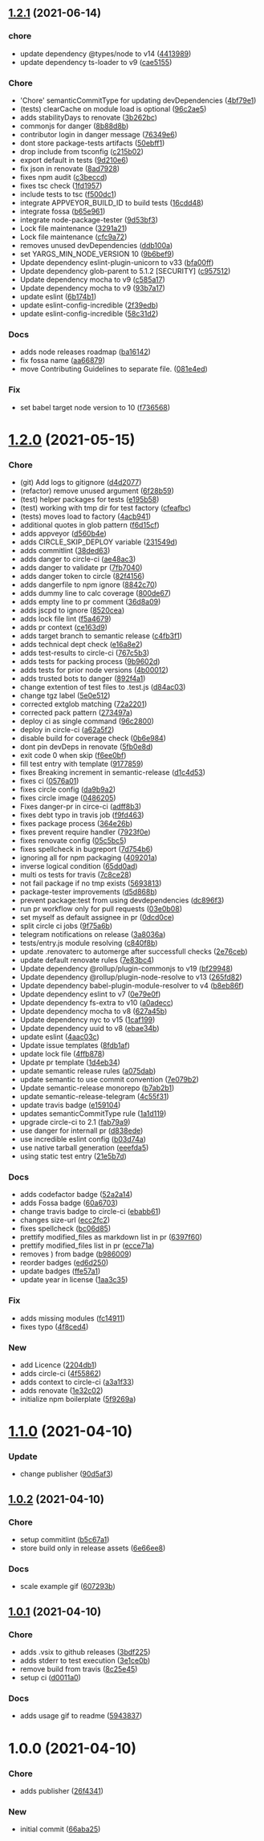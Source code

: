 ## [1.2.1](https://github.com/pustovitDmytro/json-logs/compare/v1.2.0...v1.2.1) (2021-06-14)


### chore

* update dependency @types/node to v14 ([4413989](https://github.com/pustovitDmytro/json-logs/commit/441398971fdd82002181b19c714a483b3f42e8d8))
* update dependency ts-loader to v9 ([cae5155](https://github.com/pustovitDmytro/json-logs/commit/cae5155c6d4665834805f817949ac608046c4f28))

### Chore

* 'Chore' semanticCommitType for updating devDependencies ([4bf79e1](https://github.com/pustovitDmytro/json-logs/commit/4bf79e1ac2907ca07a355f63458b8bf3b41a3afc))
* (tests) clearCache on module load is optional ([96c2ae5](https://github.com/pustovitDmytro/json-logs/commit/96c2ae5237b7eed47278471cbf3b04b2b99385d4))
* adds stabilityDays to renovate ([3b262bc](https://github.com/pustovitDmytro/json-logs/commit/3b262bcefc6db318d2a7d9103f9f5f42315202d5))
* commonjs for danger ([8b88d8b](https://github.com/pustovitDmytro/json-logs/commit/8b88d8b3aa99b351be8be83ed1961fe2f824d234))
* contributor login in danger message ([76349e6](https://github.com/pustovitDmytro/json-logs/commit/76349e6ee87b0e59f8fff9402eb10fa66d23a188))
* dont store package-tests artifacts ([50ebff1](https://github.com/pustovitDmytro/json-logs/commit/50ebff16449ff34f474587136dca4e4740ed4bf7))
* drop include from tsconfig ([c215b02](https://github.com/pustovitDmytro/json-logs/commit/c215b02565c5aa8e653115e8f4a1c26829b7da4a))
* export default in tests ([9d210e6](https://github.com/pustovitDmytro/json-logs/commit/9d210e6f511a42a9c42f415ba6a64834346c11b0))
* fix json in renovate ([8ad7928](https://github.com/pustovitDmytro/json-logs/commit/8ad792825b2703e3159b65faf722eb43a1d9d421))
* fixes npm  audit ([c3beccd](https://github.com/pustovitDmytro/json-logs/commit/c3beccdf1926d72dcf9b13cd153e37916f1a8d13))
* fixes tsc check ([1fd1957](https://github.com/pustovitDmytro/json-logs/commit/1fd19578df889cb31e8b044a3db68e604ecd2b2e))
* include tests to tsc ([f500dc1](https://github.com/pustovitDmytro/json-logs/commit/f500dc13fb59a87426ff39f01bee0a3ccc2ada3b))
* integrate APPVEYOR_BUILD_ID to build tests ([16cdd48](https://github.com/pustovitDmytro/json-logs/commit/16cdd48ddb7da5000c6df88ceb1f2513225a4a5b))
* integrate fossa ([b65e961](https://github.com/pustovitDmytro/json-logs/commit/b65e961a5ae500b1b5fd12fce3436e71c1518e35))
* integrate node-package-tester ([9d53bf3](https://github.com/pustovitDmytro/json-logs/commit/9d53bf30d295368e7f1e925c18b00e48cc16014e))
* Lock file maintenance ([3291a21](https://github.com/pustovitDmytro/json-logs/commit/3291a2144ee143dc327f6fb4a8b82e62e07b1c1f))
* Lock file maintenance ([cfc9a72](https://github.com/pustovitDmytro/json-logs/commit/cfc9a72453cc497b5734836a31edf1707e08a3d9))
* removes unused devDependencies ([ddb100a](https://github.com/pustovitDmytro/json-logs/commit/ddb100aa634ab2e1d2695de73d9aeb4a7795ccce))
* set YARGS_MIN_NODE_VERSION 10 ([9b6bef9](https://github.com/pustovitDmytro/json-logs/commit/9b6bef9d89f8f0c958ee1fe60f20475dd20c8276))
* Update dependency eslint-plugin-unicorn to v33 ([bfa00ff](https://github.com/pustovitDmytro/json-logs/commit/bfa00ff354dfb9ffe717e9a36f7a938d44b32611))
* Update dependency glob-parent to 5.1.2 [SECURITY] ([c957512](https://github.com/pustovitDmytro/json-logs/commit/c957512cf496d9b99e2278b44b6bb9da545f57a8))
* Update dependency mocha to v9 ([c585a17](https://github.com/pustovitDmytro/json-logs/commit/c585a17c0220a40dd3abcb44b2cd4c9d2329f2b7))
* Update dependency mocha to v9 ([93b7a17](https://github.com/pustovitDmytro/json-logs/commit/93b7a1783ea97a7bcd94d570ef33b61314c93746))
* update eslint ([6b174b1](https://github.com/pustovitDmytro/json-logs/commit/6b174b184a792fc282ef3228079f23fa81f2bcb5))
* update eslint-config-incredible ([2f39edb](https://github.com/pustovitDmytro/json-logs/commit/2f39edb6b44795918e8650be3e727b8e7abb61b7))
* update eslint-config-incredible ([58c31d2](https://github.com/pustovitDmytro/json-logs/commit/58c31d295fa2df7cb3dceda8db6a417144a4b1c3))

### Docs

* adds node releases roadmap ([ba16142](https://github.com/pustovitDmytro/json-logs/commit/ba16142230db2895ecd9855d5746648075f0b8e8))
* fix fossa name ([aa66879](https://github.com/pustovitDmytro/json-logs/commit/aa66879a63d12966f026b385b20b4a8646127207))
* move Contributing Guidelines to separate file. ([081e4ed](https://github.com/pustovitDmytro/json-logs/commit/081e4ed03eebef0eda5305a1486a32cf91cdc62b))

### Fix

* set babel target node version to 10 ([f736568](https://github.com/pustovitDmytro/json-logs/commit/f73656838a20d11da6680579cfccc24a9f4a1201))

# [1.2.0](https://github.com/pustovitDmytro/json-logs/compare/v1.1.0...v1.2.0) (2021-05-15)


### Chore

* (git) Add logs to gitignore ([d4d2077](https://github.com/pustovitDmytro/json-logs/commit/d4d20770877eae7158ec33c45da90645f74dbbec))
* (refactor) remove unused argument ([6f28b59](https://github.com/pustovitDmytro/json-logs/commit/6f28b59cefcbae9e6ba3b25eea2a65980daa1d84))
* (test) helper packages for tests ([e195b58](https://github.com/pustovitDmytro/json-logs/commit/e195b58230b5b54084585c7a815830ca563c8a66))
* (test) working with tmp dir for test factory ([cfeafbc](https://github.com/pustovitDmytro/json-logs/commit/cfeafbc005cad29219d01f4338ef0ecfe7c9ad19))
* (tests) moves load to factory ([4acb941](https://github.com/pustovitDmytro/json-logs/commit/4acb94181777f22e8fda16ea43b6a1cad3986629))
* additional quotes in glob pattern ([f6d15cf](https://github.com/pustovitDmytro/json-logs/commit/f6d15cf2b6fc966f1b3a8b175b6bcf0144a80def))
* adds appveyor ([d560b4e](https://github.com/pustovitDmytro/json-logs/commit/d560b4ee54ffb8d4d267fd2cb132ba8bb6dfe5b9))
* adds CIRCLE_SKIP_DEPLOY variable ([231549d](https://github.com/pustovitDmytro/json-logs/commit/231549dda35992edbe9732a2848ce6485994214c))
* adds commitlint ([38ded63](https://github.com/pustovitDmytro/json-logs/commit/38ded63eb2a1a8e71b9a437d8b784a88dac47543))
* adds danger to circle-ci ([ae48ac3](https://github.com/pustovitDmytro/json-logs/commit/ae48ac3120c89603fd452b79bc9245e65fdf56c9))
* adds danger to validate pr ([7fb7040](https://github.com/pustovitDmytro/json-logs/commit/7fb7040e3b4daa8fc1b419aa88e08118fb43497d))
* adds danger token to circle ([82f4156](https://github.com/pustovitDmytro/json-logs/commit/82f4156f972af35775e72f9fca4c0ff374e5364b))
* adds dangerfile to npm ignore ([8842c70](https://github.com/pustovitDmytro/json-logs/commit/8842c70cad5ba463b996988d8928c58dbea1fa2f))
* adds dummy line to calc coverage ([800de67](https://github.com/pustovitDmytro/json-logs/commit/800de67b17a2a5899c2a43d9d16ea0f3774ed642))
* adds empty line to pr comment ([36d8a09](https://github.com/pustovitDmytro/json-logs/commit/36d8a0977895e3236213a5c1091fd4c0af3107b4))
* adds jscpd to ignore ([8520cea](https://github.com/pustovitDmytro/json-logs/commit/8520ceadd2d75a90e44f94c6351ebdafc4ef9944))
* adds lock file lint ([f5a4679](https://github.com/pustovitDmytro/json-logs/commit/f5a467979d6cbb3fa21797fe063deb99c2e6e6d0))
* adds pr context ([ce163d9](https://github.com/pustovitDmytro/json-logs/commit/ce163d98af7e779af2242418b9d4fe18deeffb36))
* adds target branch to semantic release ([c4fb3f1](https://github.com/pustovitDmytro/json-logs/commit/c4fb3f1b9ec25425f49b3fd0a17cf68f64429fb4))
* adds technical dept check ([e16a8e2](https://github.com/pustovitDmytro/json-logs/commit/e16a8e2880d894ed0ca6f6125b7be61a90a15768))
* adds test-results to circle-ci ([767c5b3](https://github.com/pustovitDmytro/json-logs/commit/767c5b348a5fe8747604355cf7342fa65b6e3fe3))
* adds tests for packing process ([9b9602d](https://github.com/pustovitDmytro/json-logs/commit/9b9602d2d5e9d869a6555437355325c703ccfb5b))
* adds tests for prior node versions ([4b00012](https://github.com/pustovitDmytro/json-logs/commit/4b000127879722533f57155ba97adba6a0c04e8d))
* adds trusted bots to danger ([892f4a1](https://github.com/pustovitDmytro/json-logs/commit/892f4a12a0084464da137d25b1a027e4afb808bd))
* change extention of test files to .test.js ([d84ac03](https://github.com/pustovitDmytro/json-logs/commit/d84ac0310ce9f503c9ec05be742f73e2764a1651))
* change tgz label ([5e0e512](https://github.com/pustovitDmytro/json-logs/commit/5e0e51223c0069915e559de8a55a18696254f8fd))
* corrected extglob matching ([72a2201](https://github.com/pustovitDmytro/json-logs/commit/72a22018f8e9875de4194821361602cc432a32b1))
* corrected pack pattern ([273497a](https://github.com/pustovitDmytro/json-logs/commit/273497a050e075200512db9033ee2fe9d973a5f4))
* deploy ci as single command ([96c2800](https://github.com/pustovitDmytro/json-logs/commit/96c280048128a9879c48d11d3b49b1f3ef60ca77))
* deploy in circle-ci ([a62a5f2](https://github.com/pustovitDmytro/json-logs/commit/a62a5f27f010c0fb083ea73c61979a42996453ac))
* disable build for coverage check ([0b6e984](https://github.com/pustovitDmytro/json-logs/commit/0b6e9847587f281e0b350bb4f9b6d0d498b4ac82))
* dont pin devDeps in renovate ([5fb0e8d](https://github.com/pustovitDmytro/json-logs/commit/5fb0e8d473117724b74286f57ee1d0281dcb82cb))
* exit code 0 when skip ([f6ee0bf](https://github.com/pustovitDmytro/json-logs/commit/f6ee0bf8f6965f884165f1ebcf83c9ca9a19bb28))
* fill test entry with template ([9177859](https://github.com/pustovitDmytro/json-logs/commit/91778596117f64bde00feeda72b0f7b5dbf7b592))
* fixes Breaking increment in semantic-release ([d1c4d53](https://github.com/pustovitDmytro/json-logs/commit/d1c4d5314eb9921111d4e033ae59e1495e842fa3))
* fixes ci ([0576a01](https://github.com/pustovitDmytro/json-logs/commit/0576a013f537d21591b13214c3cf2c1cf33bfa79))
* fixes circle config ([da9b9a2](https://github.com/pustovitDmytro/json-logs/commit/da9b9a2701e23f1db1fbff3702b6d59982298885))
* fixes circle image ([0486205](https://github.com/pustovitDmytro/json-logs/commit/04862050dffe74d7cb600ca4c4ed5f555c8f320b))
* Fixes danger-pr in circe-ci ([adff8b3](https://github.com/pustovitDmytro/json-logs/commit/adff8b366b2dc50b880f3d5dedaa05bc8cd9152d))
* fixes debt typo in travis job ([f9fd463](https://github.com/pustovitDmytro/json-logs/commit/f9fd4631aa300e16128a4d7107d45f9317f70c9b))
* fixes package process ([364e26b](https://github.com/pustovitDmytro/json-logs/commit/364e26b379e6cd94b89776aa0a41abd10a5dc43a))
* fixes prevent require handler ([7923f0e](https://github.com/pustovitDmytro/json-logs/commit/7923f0ed71ba537d7c50064a99e2e9af318fcb60))
* fixes renovate config ([05c5bc5](https://github.com/pustovitDmytro/json-logs/commit/05c5bc5a6d90da713d245663319d34cf6519df1f))
* fixes spellcheck in bugreport ([7d754b6](https://github.com/pustovitDmytro/json-logs/commit/7d754b605ed7fed3ea1a9c7d0d951a09806a1c37))
* ignoring all for npm packaging ([409201a](https://github.com/pustovitDmytro/json-logs/commit/409201abede4ee9458a430a491c7471a525e976a))
* inverse logical condition ([65dd0ad](https://github.com/pustovitDmytro/json-logs/commit/65dd0ad91e442702ae98993f21163d26270cd4ec))
* multi os tests for travis ([7c8ce28](https://github.com/pustovitDmytro/json-logs/commit/7c8ce28437898910ea7fbf8151a3de346431c482))
* not fail package if no tmp exists ([5693813](https://github.com/pustovitDmytro/json-logs/commit/569381326c9b688c492aa29c825a61901419d1de))
* package-tester improvements ([d5d868b](https://github.com/pustovitDmytro/json-logs/commit/d5d868bc7f529d94f79041be5b923b5967d7a704))
* prevent package:test from using devdependencies ([dc896f3](https://github.com/pustovitDmytro/json-logs/commit/dc896f39fd79e6cb73c8cc458213c00f5f5a703d))
* run pr workflow only for pull requests ([03e0b08](https://github.com/pustovitDmytro/json-logs/commit/03e0b0880da9166c7a19fbf6ba171be65af6cbb5))
* set myself as default assignee in pr ([0dcd0ce](https://github.com/pustovitDmytro/json-logs/commit/0dcd0ce95b50a1e8a2fef91307f7fd8964314f68))
* split circle ci jobs ([9f75a6b](https://github.com/pustovitDmytro/json-logs/commit/9f75a6b8c1f9002302b367c7a58f5d85f007cc5d))
* telegram notifications on release ([3a8036a](https://github.com/pustovitDmytro/json-logs/commit/3a8036a66d1ad82b978bbb356e0ac0cd1b1d1e46))
* tests/entry.js module resolving ([c840f8b](https://github.com/pustovitDmytro/json-logs/commit/c840f8b479234b7944b2d2708344ae24df231464))
* update .renovaterc to automerge after successfull checks ([2e76ceb](https://github.com/pustovitDmytro/json-logs/commit/2e76ceb3dfe909955ef9e4a964312d794d41c4a8))
* update default renovate rules ([7e83bc4](https://github.com/pustovitDmytro/json-logs/commit/7e83bc4fb9b99bb74811cd55db0b94c81e18dcde))
* Update dependency @rollup/plugin-commonjs to v19 ([bf29948](https://github.com/pustovitDmytro/json-logs/commit/bf2994851b033e64744e381f5f566ca9eed0aef5))
* Update dependency @rollup/plugin-node-resolve to v13 ([265fd82](https://github.com/pustovitDmytro/json-logs/commit/265fd82a61b0f2ee81bcb445f93e34f05bb4540b))
* Update dependency babel-plugin-module-resolver to v4 ([b8eb86f](https://github.com/pustovitDmytro/json-logs/commit/b8eb86f0d94bf8e81e2c9a37d64698aa9ccfebc5))
* Update dependency eslint to v7 ([0e79e0f](https://github.com/pustovitDmytro/json-logs/commit/0e79e0fa4b2ccb410fd5e6c4648d9280276aeba0))
* Update dependency fs-extra to v10 ([a0adecc](https://github.com/pustovitDmytro/json-logs/commit/a0adecc6b0b58e877bb64aff29e9a42bdc8a9d71))
* Update dependency mocha to v8 ([627a45b](https://github.com/pustovitDmytro/json-logs/commit/627a45bd29e1b5fb1398f539633b54e76175563a))
* Update dependency nyc to v15 ([1caf199](https://github.com/pustovitDmytro/json-logs/commit/1caf199155baa1da46474ec231533a78865d6c19))
* Update dependency uuid to v8 ([ebae34b](https://github.com/pustovitDmytro/json-logs/commit/ebae34b9fc2a074d05600b0e6af2cf3279630508))
* update eslint ([4aac03c](https://github.com/pustovitDmytro/json-logs/commit/4aac03c8db5f28d1d41838fc70e614df93e034d6))
* Update issue templates ([8fdb1af](https://github.com/pustovitDmytro/json-logs/commit/8fdb1af8db2dbb2cd8912bef867d62b95781fc56))
* update lock file ([4ffb878](https://github.com/pustovitDmytro/json-logs/commit/4ffb878e544a8cbe68fa7b3c5908b8ccdf9e394f))
* Update pr template ([1d4eb34](https://github.com/pustovitDmytro/json-logs/commit/1d4eb34da6085757d1707db0c440c6e245c3e2e3))
* update semantic release rules ([a075dab](https://github.com/pustovitDmytro/json-logs/commit/a075dabcdd82773ce2d2170e03a3a847f6551c02))
* update semantic to use commit convention ([7e079b2](https://github.com/pustovitDmytro/json-logs/commit/7e079b2eaeb424f55b591b124b7f998a092c0988))
* Update semantic-release monorepo ([b7ab2b1](https://github.com/pustovitDmytro/json-logs/commit/b7ab2b1ad472bc6b20d34cdf527704b3c62ea57b))
* update semantic-release-telegram ([4c55f31](https://github.com/pustovitDmytro/json-logs/commit/4c55f313aea84677eaa8726fb9f68a669d51e8cf))
* update travis badge ([e159104](https://github.com/pustovitDmytro/json-logs/commit/e1591042eba97c4b87c923a3a84053eca1e2da4d))
* updates semanticCommitType rule ([1a1d119](https://github.com/pustovitDmytro/json-logs/commit/1a1d119cd2c11b843e8d3a7e99eed85695b46df4))
* upgrade circle-ci to 2.1 ([fab79a9](https://github.com/pustovitDmytro/json-logs/commit/fab79a93b2ba07dd088d9d89024b24d5a21f2ac3))
* use danger for internall pr ([d838ede](https://github.com/pustovitDmytro/json-logs/commit/d838edef9a425510615b3405d49b8056176f23d8))
* use incredible eslint config ([b03d74a](https://github.com/pustovitDmytro/json-logs/commit/b03d74a4e8e9ee1dcecba72d2137d70dafbf8b73))
* use native tarball generation ([eeefda5](https://github.com/pustovitDmytro/json-logs/commit/eeefda5daa30eedd1af621c4a0c0efa32f0c9645))
* using static test entry ([21e5b7d](https://github.com/pustovitDmytro/json-logs/commit/21e5b7dbe05b69221d71f5e9cde845028f942209))

### Docs

* adds codefactor badge ([52a2a14](https://github.com/pustovitDmytro/json-logs/commit/52a2a141162707299ffe9106c748c113b1ddd0ab))
* adds Fossa badge ([60a6703](https://github.com/pustovitDmytro/json-logs/commit/60a67033da46b587902189d267d2da6ba011b41b))
* change travis badge to circle-ci ([ebabb61](https://github.com/pustovitDmytro/json-logs/commit/ebabb61f19ac4413561d3ffd849f9392f1c60bb5))
* changes size-url ([ecc2fc2](https://github.com/pustovitDmytro/json-logs/commit/ecc2fc29fa0ad2b353146d18fcf33747f5393230))
* fixes spellcheck ([bc06d85](https://github.com/pustovitDmytro/json-logs/commit/bc06d85a523a2977307c588ee6abe6152c66ef19))
* prettify modified_files as markdown list in pr ([6397f60](https://github.com/pustovitDmytro/json-logs/commit/6397f60597573cab04278c8b597b13cdb452773a))
* prettify modified_files list in pr ([ecce71a](https://github.com/pustovitDmytro/json-logs/commit/ecce71a2494382206f983c8370cdd9affbc341a7))
* removes ) from badge ([b986009](https://github.com/pustovitDmytro/json-logs/commit/b9860094fc98fdc00a049d81652d2c9f484ae73d))
* reorder badges ([ed6d250](https://github.com/pustovitDmytro/json-logs/commit/ed6d250fb5cc10c4599f2c50425bf50931d9d560))
* update badges ([ffe57a1](https://github.com/pustovitDmytro/json-logs/commit/ffe57a1289e40b9a10d7354276368253f90fc238))
* update year in license ([1aa3c35](https://github.com/pustovitDmytro/json-logs/commit/1aa3c358528d22e9a8657fa78c41f4cbc9b7bb17))

### Fix

* adds missing modules ([fc14911](https://github.com/pustovitDmytro/json-logs/commit/fc1491119302e2f22ba6bc497d69812dcdd21493))
* fixes typo ([4f8ced4](https://github.com/pustovitDmytro/json-logs/commit/4f8ced4f6a9ba7559b68c94d0bcfcf30faa57e45))

### New

* add Licence ([2204db1](https://github.com/pustovitDmytro/json-logs/commit/2204db1c43f935dc0deb9eaa1671d7a5f64c1927))
* adds circle-ci ([4f55862](https://github.com/pustovitDmytro/json-logs/commit/4f558626db2d5d6c4aaa366c73a4c2a0cc05feb1))
* adds context to circle-ci ([a3a1f33](https://github.com/pustovitDmytro/json-logs/commit/a3a1f33a03d1c32b2d467cdce1d7ab3fb0b8ce8b))
* adds renovate ([1e32c02](https://github.com/pustovitDmytro/json-logs/commit/1e32c027a0c237f0af49a02317687d71fb3a8e76))
* initialize npm boilerplate ([5f9269a](https://github.com/pustovitDmytro/json-logs/commit/5f9269add50e64f6e85568c4c932562ca713a7f6))

# [1.1.0](https://github.com/pustovitDmytro/json-logs/compare/v1.0.2...v1.1.0) (2021-04-10)


### Update

* change publisher ([90d5af3](https://github.com/pustovitDmytro/json-logs/commit/90d5af39186dfa0d1282b8798db82102c0313fc5))

## [1.0.2](https://github.com/pustovitDmytro/json-logs/compare/v1.0.1...v1.0.2) (2021-04-10)


### Chore

* setup commitlint ([b5c67a1](https://github.com/pustovitDmytro/json-logs/commit/b5c67a1fddcc7424ba344b36e9db829f5c9dea6a))
* store build only in release assets ([6e66ee8](https://github.com/pustovitDmytro/json-logs/commit/6e66ee80d376af87874116d5bedfca9bece8a796))

### Docs

* scale example gif ([607293b](https://github.com/pustovitDmytro/json-logs/commit/607293b369568603b8c4c927add21bc3af929e4c))

## [1.0.1](https://github.com/pustovitDmytro/json-logs/compare/v1.0.0...v1.0.1) (2021-04-10)


### Chore

* adds .vsix to github releases ([3bdf225](https://github.com/pustovitDmytro/json-logs/commit/3bdf225b407b260ff9c731409315b20ad3890b25))
* adds stderr to test execution ([3e1ce0b](https://github.com/pustovitDmytro/json-logs/commit/3e1ce0bbafbb642f397b6bd36ad266c0c9cc644e))
* remove build from travis ([8c25e45](https://github.com/pustovitDmytro/json-logs/commit/8c25e451002153c9baa96d4d0c016b56b6398dd7))
* setup ci ([d0011a0](https://github.com/pustovitDmytro/json-logs/commit/d0011a0bdb1c807c9ee2234333ac4863c8099de0))

### Docs

* adds usage gif to readme ([5943837](https://github.com/pustovitDmytro/json-logs/commit/594383753cd0581e2aeadb62040553e9706de3b8))

# 1.0.0 (2021-04-10)


### Chore

* adds publisher ([26f4341](https://github.com/pustovitDmytro/json-logs/commit/26f43413d2d820ebcb4e3527c163499843d030ea))

### New

* initial commit ([66aba25](https://github.com/pustovitDmytro/json-logs/commit/66aba25460df46de24796dfd96245b13e3ed8a6e))
